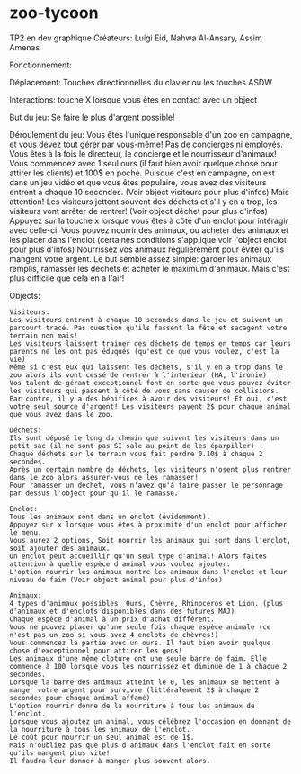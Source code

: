 # zoo-tycoon
 TP2 en dev graphique
 Créateurs: Luigi Eid, Nahwa Al-Ansary, Assim Amenas
 
 Fonctionnement:
 
 Déplacement: Touches directionnelles du clavier ou les touches ASDW 
 
 Interactions: touche X lorsque vous êtes en contact avec un object
 
 But du jeu: Se faire le plus d'argent possible! 
 
 Déroulement du jeu: 
 Vous êtes l'unique responsable d'un zoo en campagne, et vous devez tout gérer par vous-même! 
 Pas de concierges ni employés. Vous êtes à la fois le directeur, le concierge et le nourrisseur d'animaux!
 Vous commencez avec 1 seul ours (il faut bien avoir quelque chose pour attirer les clients) et 100$ en poche.
 Puisque c'est en campagne, on est dans un jeu vidéo et que vous êtes populaire, vous avez des visiteurs entrent à chaque 10 secondes. (Voir object visiteurs pour plus d'infos)
 Mais attention! Les visiteurs jettent souvent des déchets et s'il y en a trop, les visiteurs vont arrêter de rentrer! (Voir object déchet pour plus d'infos)
 Appuyez sur la touche x lorsque vous êtes à côté d'un enclot pour intéragir avec celle-ci.
 Vous pouvez nourrir des animaux, ou acheter des animaux et les placer dans l'enclot (certaines conditions s'applique voir l'object enclot pour plus d'infos)
 Nourrissez vos animaux régulièrement pour éviter qu'ils mangent votre argent.
 Le but semble assez simple: garder les animaux remplis, ramasser les déchets et acheter le maximum d'animaux. Mais c'est plus difficile que cela en a l'air!
 
 Objects:
	
	Visiteurs: 
	Les visiteurs entrent à chaque 10 secondes dans le jeu et suivent un parcourt tracé. Pas question qu'ils fassent la fête et sacagent votre terrain non mais!
	Les visiteurs laissent trainer des déchets de temps en temps car leurs parents ne les ont pas éduqués (qu'est ce que vous voulez, c'est la vie)
	Même si c'est eux qui laissent les déchets, s'il y en a trop dans le zoo alors ils vont cessé de rentrer à l'interieur (HA, l'ironie)
	Vos talent de gérant exceptionnel font en sorte que vous pouvez éviter les visiteurs qui passent à côté de vous sans causer de collisions.
	Par contre, il y a des bénifices à avoir des visiteurs! Et oui, c'est votre seul source d'argent! Les visiteurs payent 2$ pour chaque animal que vous avez dans le zoo.
	
	Déchets: 
	Ils sont déposé le long du chemin que suivent les visiteurs dans un petit sac (il ne sont pas SI sale au point de les éparpiller)
	Chaque déchets sur le terrain vous fait perdre 0.10$ à chaque 2 secondes.
	Après un certain nombre de déchets, les visiteurs n'osent plus rentrer dans le zoo alors assurer-vous de les ramasser! 
	Pour ramasser un déchet, vous n'avez qu'à faire passer le personnage par dessus l'object pour qu'il le ramasse.
	
	Enclot:
	Tous les animaux sont dans un enclot (évidemment).
	Appuyez sur x lorsque vous êtes à proximité d'un enclot pour afficher le menu.
	Vous aurez 2 options, Soit nourrir les animaux qui sont dans l'enclot, soit ajouter des animaux. 
	Un enclot peut accueillir qu'un seul type d'animal! Alors faites attention à quelle espèce d'animal vous voulez ajouter.
	L'option nourrir les animaux montre les animaux dans l'enclot et leur niveau de faim (Voir object animal pour plus d'infos)
	
	Animaux:
	4 types d'animaux possibles: Ours, Chèvre, Rhinoceros et Lion. (plus d'animaux et d'enclots disponibles dans des futures MAJ)
	Chaque espèce d'animal à un prix d'achat différent. 
	Vous ne pouvez placer qu'une seule fois chaque espèce animale (ce n'est pas un zoo si vous avez 4 enclots de chèvres!)
	Vous commencez la partie avec un ours. Il faut bien avoir quelque chose d'exceptionnel pour attirer les gens!
	Les animaux d'une même cloture ont une seule barre de faim. Elle commence à 100 lorsque vous les nourrissez et diminue de 1 à chaque 2 secondes.
	Lorsque la barre des animaux atteint le 0, les animaux se mettent à manger votre argent pour survivre (littéralement 2$ à chaque 2 secondes pour chaque animal affamé)
	L'option nourrir donne de la nourriture à tous les animaux de l'enclot. 
	Lorsque vous ajoutez un animal, vous célébrez l'occasion en donnant de la nourriture à tous les animaux de l'enclot.
	Le coût pour nourrir un seul animal est de 1$. 
	Mais n'oubliez pas que plus d'animaux dans l'enclot fait en sorte qu'ils mangent plus vite!
	Il faudra leur donner à manger plus souvent alors.
	
 
 
 